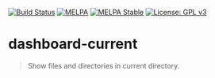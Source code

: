 [![Build Status](https://travis-ci.com/jcs090218/goto-line-preview.svg?branch=master)](https://travis-ci.com/jcs090218/goto-line-preview)
[![MELPA](https://melpa.org/packages/dashboard-current-badge.svg)](https://melpa.org/#/dashboard-current)
[![MELPA Stable](https://stable.melpa.org/packages/dashboard-current-badge.svg)](https://stable.melpa.org/#/dashboard-current)
[![License: GPL v3](https://img.shields.io/badge/License-GPL%20v3-blue.svg)](https://www.gnu.org/licenses/gpl-3.0)


# dashboard-current
> Show files and directories in current directory.
